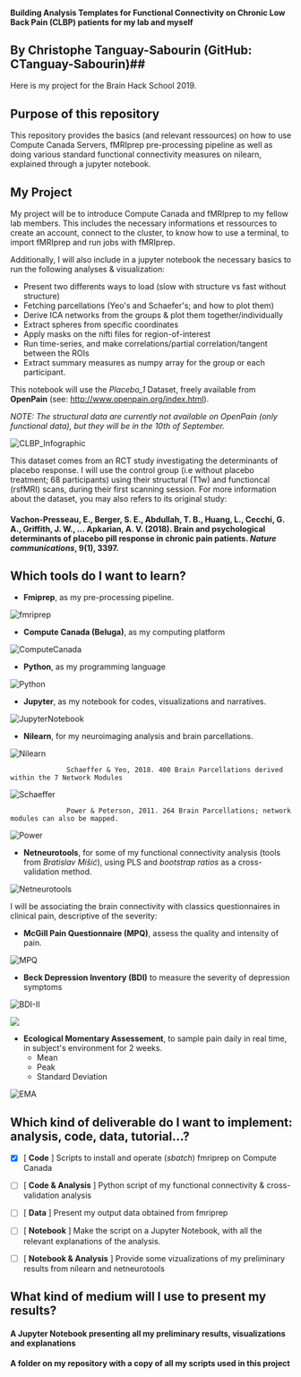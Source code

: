 #### Building Analysis Templates for Functional Connectivity on Chronic Low Back Pain (CLBP) patients for my lab and myself ####
## By Christophe Tanguay-Sabourin (GitHub: CTanguay-Sabourin)##

Here is my project for the Brain Hack School 2019. 

## Purpose of this repository ##
This repository provides the basics (and relevant ressources) on how to use Compute Canada Servers, fMRIprep pre-processing pipeline as well as doing various standard functional connectivity measures on nilearn, explained through a jupyter notebook. 

## My Project ##
My project will be to introduce Compute Canada and fMRIprep to my fellow lab members. This includes the necessary informations et ressources to create an account, connect to the cluster, to know how to use a terminal, to import fMRIprep and run jobs with fMRIprep. 

Additionally, I will also include in a jupyter notebook the necessary basics to run the following analyses & visualization: 
- Present two differents ways to load (slow with structure vs fast without structure)
- Fetching parcellations (Yeo's and Schaefer's; and how to plot them)
- Derive ICA networks from the groups & plot them together/individually
- Extract spheres from specific coordinates
- Apply masks on the nifti files for region-of-interest
- Run time-series, and make correlations/partial correlation/tangent between the ROIs
- Extract summary measures as numpy array for the group or each participant.

This notebook will use the *Placebo_1* Dataset, freely available from **OpenPain** (see: http://www.openpain.org/index.html).

*NOTE: The structural data are currently not available on OpenPain (only functional data), but they will  be in the 10th of September.*

![CLBP_Infographic](https://github.com/mtl-brainhack-school-2019/Christophe_FunctionalConnectivity_CLBP/blob/master/Christophe_CLBP%20Infographic.png?raw=true)

This dataset comes from an RCT study investigating the determinants of placebo response. I will use the control group (i.e without placebo treatment; 68 participants) using their structural (T1w) and functioncal (rsfMRI) scans, during their first scanning session. For more information about the dataset, you may also refers to its original study:

#### Vachon-Presseau, E., Berger, S. E., Abdullah, T. B., Huang, L., Cecchi, G. A., Griffith, J. W., … Apkarian, A. V.         (2018). Brain and psychological determinants of placebo pill response in chronic pain patients. *Nature communications*,       9(1), 3397. ####

## Which tools do I want to learn? ##

* **Fmiprep**, as my pre-processing pipeline.

![fmriprep](https://pbs.twimg.com/media/Dbt_hXeVQAEZHTS.jpg)

* **Compute Canada (Beluga)**, as my computing platform

![ComputeCanada](https://www.ace-net.ca/wp-content/uploads/2018/03/Compute_Canada2.png)

* **Python**, as my programming language

![Python](https://content.techgig.com/thumb/msid-67886887,width-860,resizemode-4/How-Developers-use-Python-Programming-Language.jpg?50999)

* **Jupyter**, as my notebook for codes, visualizations and narratives.

![JupyterNotebook](https://upload.wikimedia.org/wikipedia/commons/thumb/3/38/Jupyter_logo.svg/250px-Jupyter_logo.svg.png)

* **Nilearn**, for my neuroimaging analysis and brain parcellations.

![Nilearn](https://danilobzdok.de/wp-content/uploads/sites/521/ni-learn.jpg)

                  Schaeffer & Yeo, 2018. 400 Brain Parcellations derived within the 7 Network Modules
                  
![Schaeffer](https://pbs.twimg.com/media/Dz2u7WCU8AIxNJ4.jpg)

                  Power & Peterson, 2011. 264 Brain Parcellations; network modules can also be mapped.
                  
![Power](https://ars.els-cdn.com/content/image/1-s2.0-S0896627311007926-gr1.jpg)


* **Netneurotools**, for some of my functional connectivity analysis (tools from *Bratislav Mišić*), using PLS and *bootstrap ratios* as a cross-validation method.

![Netneurotools](https://avatars0.githubusercontent.com/u/31446908?s=400&v=4)



I will be associating the brain connectivity with classics questionnaires in clinical pain, descriptive of the severity:

* **McGill Pain Questionnaire (MPQ)**, assess the quality and intensity of pain.

![MPQ](https://ars.els-cdn.com/content/image/3-s2.0-B9781416058939002227-gr4.jpg)

* **Beck Depression Inventory (BDI)** to measure the severity of depression symptoms

![BDI-II](https://www.google.com/url?sa=i&source=images&cd=&cad=rja&uact=8&ved=2ahUKEwjS09OMu4XkAhXPUt8KHSyTA9QQjRx6BAgBEAQ&url=%2Furl%3Fsa%3Di%26source%3Dimages%26cd%3D%26ved%3D%26url%3D%252Furl%253Fsa%253Di%2526source%253Dimages%2526cd%253D%2526ved%253D%2526url%253Dhttps%25253A%25252F%25252Fchicagomindsolutions.com%25252Fcontact%25252Fintake-forms%25252Fbdi%25252F%2526psig%253DAOvVaw0xRtmhHsb5qmBEiMI72RYH%2526ust%253D1565978614036427%26psig%3DAOvVaw0xRtmhHsb5qmBEiMI72RYH%26ust%3D1565978614036427&psig=AOvVaw0xRtmhHsb5qmBEiMI72RYH&ust=1565978614036427)

![](https://www.google.com/url?sa=i&source=images&cd=&cad=rja&uact=8&ved=2ahUKEwi9ypHHuoXkAhUrZN8KHeOMAdoQjRx6BAgBEAQ&url=%2Furl%3Fsa%3Di%26source%3Dimages%26cd%3D%26ved%3D%26url%3Dhttps%253A%252F%252Fwww.increase-project.eu%252Fimages%252FDOWNLOADS%252FIO2%252FEN%252FCURR_M2-A12_Beck-Depr-Invent_(EN-only)_20170920_EN_final.pdf%26psig%3DAOvVaw3d3wcJC7iylcjLKMFDVrFh%26ust%3D1565978466357272&psig=AOvVaw3d3wcJC7iylcjLKMFDVrFh&ust=1565978466357272)


* **Ecological Momentary Assessement**, to sample pain daily in real time, in subject's environment for 2 weeks.
    * Mean
    * Peak
    * Standard Deviation

![EMA](https://www.google.com/url?sa=i&source=images&cd=&ved=2ahUKEwiYyLXSuYXkAhVSU98KHQftAF4QjRx6BAgBEAQ&url=https%3A%2F%2Filumivu.com%2Fsolutions%2Fecological-momentary-assessment-app%2F&psig=AOvVaw2AyVledoIzTBriL7mW_5rQ&ust=1565978228121062)

## Which kind of deliverable do I want to implement: analysis, code, data, tutorial...? ##

- [x] [ **Code** ] Scripts to install and operate (*sbatch*) fmriprep on Compute Canada

- [ ] [ **Code & Analysis** ] Python script of my functional connectivity & cross-validation analysis

- [ ] [ **Data** ] Present my output data obtained from fmriprep

- [ ] [ **Notebook** ] Make the script on a Jupyter Notebook, with all the relevant explanations of the analysis.

- [ ] [ **Notebook & Analysis** ] Provide some vizualizations of my preliminary results from nilearn and netneurotools

## What kind of medium will I use to present my results? ##

#### A Jupyter Notebook presenting all my preliminary results, visualizations and explanations ####

#### A folder on my repository with a copy of all my scripts used in this project ####








